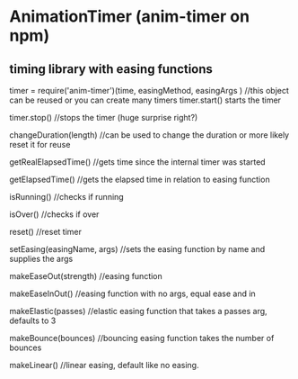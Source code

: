 AnimationTimer (anim-timer on npm) 
==================================

timing library with easing functions
------------------------------------

timer = require('anim-timer')(time, easingMethod, easingArgs )  //this object can be reused or you can create many timers
timer.start() starts the timer

timer.stop() //stops the timer (huge surprise right?)

changeDuration(length) //can be used to change the duration or more likely reset it for reuse

getRealElapsedTime() //gets time since the internal timer was started

getElapsedTime() //gets the elapsed time in relation to easing function

isRunning() //checks if running

isOver() //checks if over 

reset() //reset timer

setEasing(easingName, args) //sets the easing function by name and supplies the args

makeEaseOut(strength) //easing function 

makeEaseInOut() //easing function with no args, equal ease and in

makeElastic(passes) //elastic easing function that takes a passes arg, defaults to 3

makeBounce(bounces) //bouncing easing function takes the number of bounces

makeLinear() //linear easing, default like no easing.
